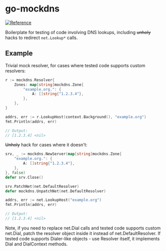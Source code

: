 go-mockdns
============

[![Reference](https://godoc.org/github.com/foxcpp/go-mockdns?status.svg)](https://godoc.org/github.com/foxcpp/go-mockdns)

Boilerplate for testing of code involving DNS lookups, including ~~unholy~~
hacks to redirect `net.Lookup*` calls.

Example
---------

Trivial mock resolver, for cases where tested code supports custom resolvers:
```go
r := mockdns.Resolver{
    Zones: map[string]mockdns.Zone{
        "example.org.": {
            A: []string{"1.2.3.4"},
        },
    },
}

addrs, err := r.LookupHost(context.Background(), "example.org")
fmt.Println(addrs, err)

// Output:
// [1.2.3.4] <nil>
```

~~Unholy~~ hack for cases where it doesn't:
```go
srv, _ := mockdns.NewServer(map[string]mockdns.Zone{
    "example.org.": {
        A: []string{"1.2.3.4"},
    },
}, false)
defer srv.Close()

srv.PatchNet(net.DefaultResolver)
defer mockdns.UnpatchNet(net.DefaultResolver)

addrs, err := net.LookupHost("example.org")
fmt.Println(addrs, err)

// Output:
// [1.2.3.4] <nil>
```

Note, if you need to replace net.Dial calls and tested code supports custom
net.Dial, patch the resolver object inside it instead of net.DefaultResolver.
If tested code supports Dialer-like objects - use Resolver itself, it
implements Dial and DialContext methods.
